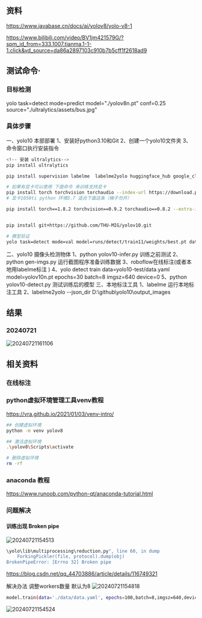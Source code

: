 ## 资料
https://www.javabase.cn/docs/ai/yolov8/yolo-v8-1

https://www.bilibili.com/video/BV1jm421579G/?spm_id_from=333.1007.tianma.1-1-1.click&vd_source=da86a2897103c910b7b5cff1f2618ad9


## 测试命令·
### 目标检测
yolo task=detect mode=predict model="./yolov8n.pt" conf=0.25 source="./ultralytics/assets/bus.jpg"


### 具体步骤
一、yolo10 本部部署
1、安装好python3.10和Git
2、创建一个yolo10文件夹
3、命令窗口执行安装指令

```sh
<!-- 安装 ultralytics-->
pip install ultralytics

pip install supervision labelme  labelme2yolo huggingface_hub google_cloud_audit_log

# 如果有显卡可以使用 下面命令 来训练支持显卡
pip install torch torchvision torchaudio --index-url https://download.pytorch.org/whl/cu118 (Python 3.10.7 无效)
# 显卡1050ti python 环境3.7 适合下面这条（梯子勿开）

pip install torch==1.8.2 torchvision==0.9.2 torchaudio==0.8.2 --extra-index-url https://download.pytorch.org/whl/lts/1.8/cu102 -i http://pypi.douban.com/simple --trusted-host pypi.douban.com


pip install git+https://github.com/THU-MIG/yolov10.git

# 模型验证
yolo task=detect mode=val model=runs/detect/train11/weights/best.pt data=data/data.yaml
```

二、yolo10 摄像头检测物体
1、python yolov10-infer.py 训练之前测试
2、python gen-imgs.py 运行截图程序准备训练数据
3、roboflow在线标注(或者本地用labelme标注 )
4、yolo detect train data=yolo10-test/data.yaml model=yolov10n.pt epochs=30 batch=8 imgsz=640 device=0
5、python yolov10-detect.py 测试训练后的模型
三、本地标注工具
1、labelme 运行本地标注工具
2、labelme2yolo --json_dir D:\github\yolo10\output_images

## 结果
### 20240721
![20240721161106](https://img.ggball.top/picGo/20240721161106.png)

## 相关资料

### 在线标注


### python虚拟环境管理工具venv教程
https://vra.github.io/2021/01/03/venv-intro/

```sh
## 创建虚拟环境
python -m venv yolov8

## 激活虚拟环境
.\yolov8\Scripts\activate

# 删除虚拟环境
rm -rf 

```

### anaconda 教程
https://www.runoob.com/python-qt/anaconda-tutorial.html

### 问题解决

#### 训练出现 Broken pipe
![20240721154513](https://img.ggball.top/picGo/20240721154513.png)
```sh
\yolo\lib\multiprocessing\reduction.py", line 60, in dump
    ForkingPickler(file, protocol).dump(obj)
BrokenPipeError: [Errno 32] Broken pipe
```
https://blog.csdn.net/qq_44703886/article/details/116749321

解决办法 
调整workers数量 默认为8
![20240721154818](https://img.ggball.top/picGo/20240721154818.png)
```sh
model.train(data='./data/data.yaml', epochs=100,batch=8,imgsz=640,device=0,workers=2)
```


![20240721154524](https://img.ggball.top/picGo/20240721154524.png)